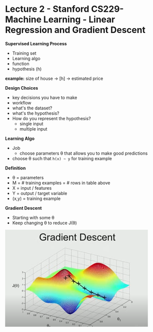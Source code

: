 # Lecture 2 - Stanford CS229- Machine Learning - Linear Regression and Gradient Descent

**Supervised Learning Process**
- Training set
- Learning algo
- function
- hypothesis (h)

**example:**
size of house -> [h] -> estimated price

**Design Choices**
- key decisions you have to make
- workflow
- what's the dataset?
- what's the hypothesis?
- How do you represent the hypothesis?
    - single input
    - multiple input


**Learning Algo**
- Job
    - choose parameters θ that allows you to make good predictions
- choose θ such that `h(x) ~ y` for training example


**Definition**
- θ = parameters
- M = # training examples
    = # rows in table above
- X = input / features
- Y = output / target variable
- (x,y) = training example


**Gradient Descent**
- Starting with some θ
- Keep changing θ to reduce J(θ)

![Gradient Descent](images/image.png)

